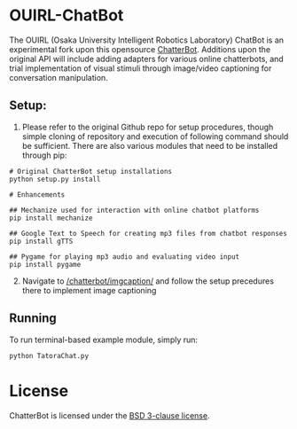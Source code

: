 # OUIRL-ChatBot

The OUIRL (Osaka University Intelligent Robotics Laboratory) ChatBot is an experimental fork upon this opensource [ChatterBot](https://github.com/gunthercox/ChatterBot). Additions upon the original API will include adding adapters for various online chatterbots, and trial implementation of visual stimuli through image/video captioning for conversation manipulation.


## Setup:

1) Please refer to the original Github repo for setup procedures, though simple cloning of repository and execution of following command should be sufficient. There are also various modules that need to be installed through pip: 

```
# Original ChatterBot setup installations
python setup.py install

# Enhancements

## Mechanize used for interaction with online chatbot platforms
pip install mechanize

## Google Text to Speech for creating mp3 files from chatbot responses
pip install gTTS

## Pygame for playing mp3 audio and evaluating video input
pip install pygame

```

2) Navigate to [/chatterbot/imgcaption/](chatterbot/imgcaption) and follow the setup precedures there to implement image captioning


## Running

To run terminal-based example module, simply run:

```
python TatoraChat.py
```


# License

ChatterBot is licensed under the [BSD 3-clause license](https://opensource.org/licenses/BSD-3-Clause).
